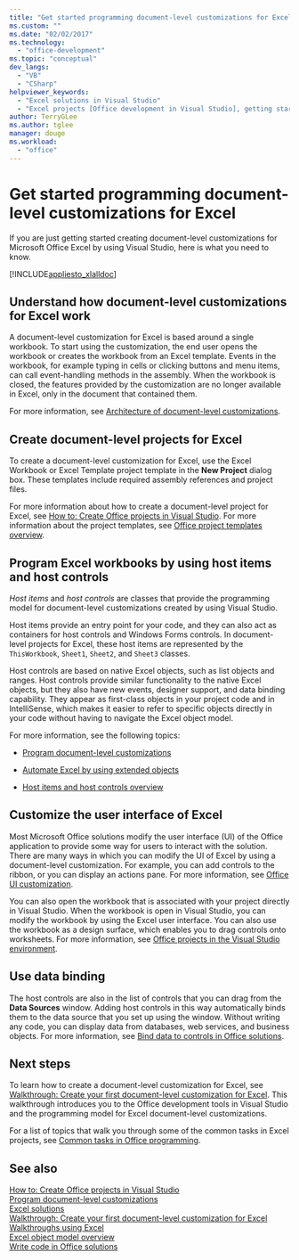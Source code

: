 ```yaml
---
title: "Get started programming document-level customizations for Excel"
ms.custom: ""
ms.date: "02/02/2017"
ms.technology: 
  - "office-development"
ms.topic: "conceptual"
dev_langs: 
  - "VB"
  - "CSharp"
helpviewer_keywords: 
  - "Excel solutions in Visual Studio"
  - "Excel projects [Office development in Visual Studio], getting started"
author: TerryGLee
ms.author: tglee
manager: douge
ms.workload: 
  - "office"
---
```

# Get started programming document-level customizations for Excel
  If you are just getting started creating document-level customizations for Microsoft Office Excel by using Visual Studio, here is what you need to know.  
  
 [!INCLUDE[appliesto_xlalldoc](../vsto/includes/appliesto-xlalldoc-md.md)]  
  
## Understand how document-level customizations for Excel work  
 A document-level customization for Excel is based around a single workbook. To start using the customization, the end user opens the workbook or creates the workbook from an Excel template. Events in the workbook, for example typing in cells or clicking buttons and menu items, can call event-handling methods in the assembly. When the workbook is closed, the features provided by the customization are no longer available in Excel, only in the document that contained them.  
  
 For more information, see [Architecture of document-level customizations](../vsto/architecture-of-document-level-customizations.md).  
  
## Create document-level projects for Excel  
 To create a document-level customization for Excel, use the Excel Workbook or Excel Template project template in the **New Project** dialog box. These templates include required assembly references and project files.  
  
 For more information about how to create a document-level project for Excel, see [How to: Create Office projects in Visual Studio](../vsto/how-to-create-office-projects-in-visual-studio.md). For more information about the project templates, see [Office project templates overview](../vsto/office-project-templates-overview.md).  
  
## Program Excel workbooks by using host items and host controls  
 *Host items* and *host controls* are classes that provide the programming model for document-level customizations created by using Visual Studio.  
  
 Host items provide an entry point for your code, and they can also act as containers for host controls and Windows Forms controls. In document-level projects for Excel, these host items are represented by the `ThisWorkbook`, `Sheet1`, `Sheet2`, and `Sheet3` classes.  
  
 Host controls are based on native Excel objects, such as list objects and ranges. Host controls provide similar functionality to the native Excel objects, but they also have new events, designer support, and data binding capability. They appear as first-class objects in your project code and in IntelliSense, which makes it easier to refer to specific objects directly in your code without having to navigate the Excel object model.  
  
 For more information, see the following topics:  
  
-   [Program document-level customizations](../vsto/programming-document-level-customizations.md)  
  
-   [Automate Excel by using extended objects](../vsto/automating-excel-by-using-extended-objects.md)  
  
-   [Host items and host controls overview](../vsto/host-items-and-host-controls-overview.md)  
  
## Customize the user interface of Excel  
 Most Microsoft Office solutions modify the user interface (UI) of the Office application to provide some way for users to interact with the solution. There are many ways in which you can modify the UI of Excel by using a document-level customization. For example, you can add controls to the ribbon, or you can display an actions pane. For more information, see [Office UI customization](../vsto/office-ui-customization.md).  
  
 You can also open the workbook that is associated with your project directly in Visual Studio. When the workbook is open in Visual Studio, you can modify the workbook by using the Excel user interface. You can also use the workbook as a design surface, which enables you to drag controls onto worksheets. For more information, see [Office projects in the Visual Studio environment](../vsto/office-projects-in-the-visual-studio-environment.md).  
  
## Use data binding  
 The host controls are also in the list of controls that you can drag from the **Data Sources** window. Adding host controls in this way automatically binds them to the data source that you set up using the window. Without writing any code, you can display data from databases, web services, and business objects. For more information, see [Bind data to controls in Office solutions](../vsto/binding-data-to-controls-in-office-solutions.md).  
  
## Next steps  
 To learn how to create a document-level customization for Excel, see [Walkthrough: Create your first document-level customization for Excel](../vsto/walkthrough-creating-your-first-document-level-customization-for-excel.md). This walkthrough introduces you to the Office development tools in Visual Studio and the programming model for Excel document-level customizations.  
  
 For a list of topics that walk you through some of the common tasks in Excel projects, see [Common tasks in Office programming](../vsto/common-tasks-in-office-programming.md).  
  
## See also  
 [How to: Create Office projects in Visual Studio](../vsto/how-to-create-office-projects-in-visual-studio.md)   
 [Program document-level customizations](../vsto/programming-document-level-customizations.md)   
 [Excel solutions](../vsto/excel-solutions.md)   
 [Walkthrough: Create your first document-level customization for Excel](../vsto/walkthrough-creating-your-first-document-level-customization-for-excel.md)   
 [Walkthroughs using Excel](../vsto/walkthroughs-using-excel.md)   
 [Excel object model overview](../vsto/excel-object-model-overview.md)   
 [Write code in Office solutions](../vsto/writing-code-in-office-solutions.md)  
  
  